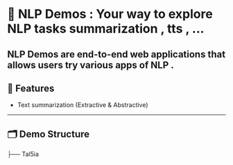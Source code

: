 # 🧠 NLP Demos : Your way to explore NLP tasks summarization , tts , ...

**NLP Demos**  are  end-to-end web applications that allows users try various apps of NLP .
---

## 🚀 Features

- Text summarization (Extractive & Abstractive)

---

## 🗂️ Demo Structure

├── Tal5ia
 

